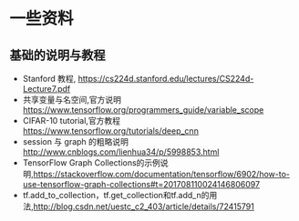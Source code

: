 # 一些资料
## 基础的说明与教程
- Stanford 教程, https://cs224d.stanford.edu/lectures/CS224d-Lecture7.pdf
- 共享变量与名空间,官方说明 https://www.tensorflow.org/programmers_guide/variable_scope
- CIFAR-10 tutorial,官方教程 https://www.tensorflow.org/tutorials/deep_cnn
- session 与 graph 的粗略说明 http://www.cnblogs.com/lienhua34/p/5998853.html
- TensorFlow Graph Collections的示例说明,https://stackoverflow.com/documentation/tensorflow/6902/how-to-use-tensorflow-graph-collections#t=201708110024146806097
- tf.add_to_collection，tf.get_collection和tf.add_n的用法,http://blog.csdn.net/uestc_c2_403/article/details/72415791



